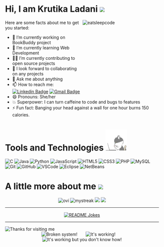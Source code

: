 # Hi, I am Krutika Ladani <img height=60px src=https://camo.githubusercontent.com/fb070d9f71a64edbafed08519130d75e7e0a0a69665d50d94ad095157f702e59/68747470733a2f2f6d656469612e67697068792e636f6d2f6d656469612f6d47634e6a736657416a593541455a4e77362f67697068792e676966>

<!--
**krutika-ladani/krutika-ladani** is a ✨ _special_ ✨ repository because its `README.md` (this file) appears on your GitHub profile.
-->
<img align="right" src="https://github.com/raghavk16/raghavk16/blob/master/giphy.webp" alt="eatsleepcode" width="250" height="250" />

Here are some facts about me to get you started:
 


- 🔭 I’m currently working on BookBuddy project
- 🌱 I’m currently learning Web Development
- 	:technologist: I’m currently contributing to open source projects
- 👯 I look forward to collaborating on any projects
- 💬 Ask me about anything
- 📫 How to reach me: [![Linkedin Badge](https://img.shields.io/badge/-LinkedIn-blue?style=flat-square&logo=Linkedin&logoColor=white&link=https://www.linkedin.com/in/krutika-ladani/)](https://www.linkedin.com/in/krutika-ladani/)
  [![Gmail Badge](https://img.shields.io/badge/-GMail-c14438?style=flat-square&logo=Gmail&logoColor=white&link=mailto:ladanikrutika@gmail.com)](mailto:ladanikrutika@gmail.com)
- 😄 Pronouns: She/her
- 💥 Superpower: I can turn caffeine to code and bugs to features
- ⚡ Fun fact: Banging your head against a wall for one hour burns 150 calories.


 
# Tools and Technologies <img height=70px src="https://github.com/krutika-ladani/krutika-ladani/blob/master/cat-gray.gif">

![C](https://img.shields.io/badge/-C-0A6522?style=flat-square&logo=c)
![Java](https://img.shields.io/badge/-Java-702963?style=flat-square&logo=java) 
![Python](https://img.shields.io/badge/-Python-FFFF00?style=flat-square&logo=Python) 
![JavaScript](https://img.shields.io/badge/-JavaScript-1C2E4A?style=flat-square&logo=javascript) 
![HTML5](https://img.shields.io/badge/-HTML5-E34F26?style=flat-square&logo=html5&logoColor=white) 
![CSS3](https://img.shields.io/badge/-CSS3-008081?style=flat-square&logo=css3)
![PHP](https://img.shields.io/badge/-PHP-green?style=flat-square&logo=php)
![MySQL](https://img.shields.io/badge/-MySQL-f61491?style=flat-square&logo=mysql) 
![Git](https://img.shields.io/badge/-Git-black?style=flat-square&logo=git) 
![GitHub](https://img.shields.io/badge/-GitHub-181717?style=flat-square&logo=github) 
![VSCode](https://img.shields.io/badge/-VSCode-blue?style=flat-square&logo=vscode) 
![Eclipse](https://img.shields.io/badge/-Eclipse-orange?style=flat-square&logo=eclipse) 
![NetBeans](https://img.shields.io/badge/-NetBeans-brown?style=flat-square&logo=netbeans) 



# A little more about me <img height=60px src="https://camo.githubusercontent.com/be37cdc8f930300096c506ad4574eaae977c48fbb2705cfcb92f4eeab8282c7a/68747470733a2f2f6d656469612e67697068792e636f6d2f6d656469612f56674344417a634b767352364f4d307557672f67697068792e676966">

<div align="center">
 <img height=200px src="https://github-readme-stats.vercel.app/api/top-langs?username=krutika-ladani&show_icons=true&locale=en&layout=compact&theme=chartreuse-dark" alt="ovi" /> <img height=200px src="https://github-readme-streak-stats.herokuapp.com/?user=krutika-ladani&theme=chartreuse-dark" alt="mystreak"/>

 <img src="https://github-readme-stats.vercel.app/api?username=krutika-ladani&count_private=true&show_icons=true&include_all_commits=true">
 <img width=500px src="https://github-profile-trophy.vercel.app/?username=krutika-ladani&theme=chartreuse-dark"/> 
 
</div>
<hr></hr>

<div align="center">
<a href="https://readme-jokes.vercel.app"><img align="center" src="https://readme-jokes.vercel.app/api" alt="README Jokes"></a>
 <!--<img height=150px src="https://github.com/krutika-ladani/krutika-ladani/blob/master/coderman.gif">-->
</div> 

<hr></hr>


<img height="120" alt="Thanks for visiting me" width="100%" src="https://raw.githubusercontent.com/BrunnerLivio/brunnerlivio/master/images/marquee.svg" />
<div align="center">
<img src="https://raw.githubusercontent.com/Tarikul-Islam-Anik/Animated-Fluent-Emojis/master/Emojis/Smilies/Face%20with%20Spiral%20Eyes.png" width="10%" alt="Broken system!"/> &nbsp;&nbsp;&nbsp;&nbsp;&nbsp;
<img src="https://raw.githubusercontent.com/Tarikul-Islam-Anik/Animated-Fluent-Emojis/master/Emojis/Smilies/Relieved%20Face.png" width="10%" alt="It's working!"/> &nbsp;&nbsp;&nbsp;&nbsp;&nbsp;
<img src="https://raw.githubusercontent.com/Tarikul-Islam-Anik/Animated-Fluent-Emojis/master/Emojis/Smilies/Astonished%20Face.png" width="10%" alt="It's working but you don't know how!"/><br>
</div>
